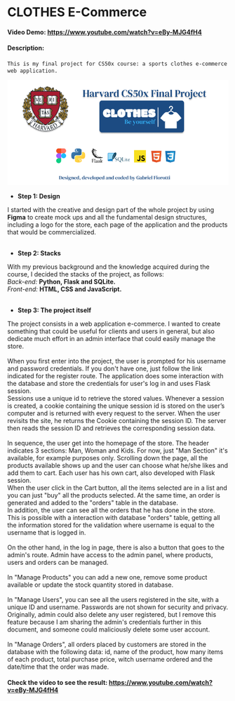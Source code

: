 # CLOTHES E-Commerce

#### Video Demo: https://www.youtube.com/watch?v=eBy-MJG4fH4

#### Description:
    This is my final project for CS50x course: a sports clothes e-commerce web application.

<img src="/static/assets/readme_banner.png">

- **Step 1: Design**

I started with the creative and design part of the whole project by using **Figma** to create mock ups and all the fundamental design structures, including a logo for the store, each page of the application and the products that would be commercialized.
<br><br>

- **Step 2: Stacks**

With my previous background and the knowledge acquired during the course, I decided the stacks of the project, as follows:
<br>
*Back-end:* **Python, Flask and SQLite.**
<br>
*Front-end:* **HTML, CSS and JavaScript.**
<br><br>
    
- **Step 3: The project itself**
    
The project consists in a web application e-commerce. I wanted to create something that could be useful for clients and users in general, but also dedicate much effort in an admin interface that could easily manage the store.
<br>
<br>
When you first enter into the project, the user is prompted for his username and password credentials. If you don't have one, just follow the link indicated for the register route. The application does some interaction with the database and store the credentials for user's log in and uses Flask session.
<br>
Sessions use a unique id to retrieve the stored values. Whenever a session is created, a cookie containing the unique session id is stored on the user’s computer and is returned with every request to the server.
When the user revisits the site, he returns the Cookie containing the session ID. The server then reads the session ID and retrieves the corresponding session data.
<br>
<br>
In sequence, the user get into the homepage of the store. The header indicates 3 sections: Man, Woman and Kids. For now, just "Man Section" it's available, for example purposes only.
Scrolling down the page, all the products available shows up and the user can choose what he/she likes and add them to cart. Each user has his own cart, also developed with Flask session. 
<br>
When the user click in the Cart button, all the items selected are in a list and you can just "buy" all the products selected. At the same time, an order is generated and added to the "orders" table in the database.
<br>
In addition, the user can see all the orders that he has done in the store. This is possible with a interaction with database "orders" table, getting all the information stored for the validation where username is equal to the username that is logged in.
<br>
<br>
On the other hand, in the log in page, there is also a button that goes to the admin's route. Admin have access to the admin panel, where products, users and orders can be managed.
<br>
<br>
In "Manage Products" you can add a new one, remove some product available or update the stock quantity stored in database.
<br>
<br>
In "Manage Users", you can see all the users registered in the site, with a unique ID and username. Passwords are not shown for security and privacy. Originally, admin could also delete any user registered, but I remove this feature because I am sharing the admin's credentials further in this document, and someone could maliciously delete some user account.
<br>
<br>
In "Manage Orders", all orders placed by customers are stored in the database with the following data: id, name of the product, how many items of each product, total purchase price, witch username ordered and the date/time that the order was made.
<br>
#### Check the video to see the result: https://www.youtube.com/watch?v=eBy-MJG4fH4
